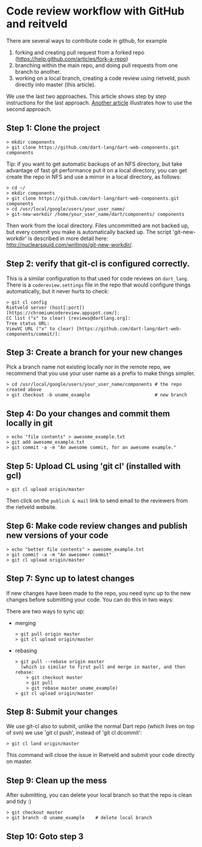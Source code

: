 # Code review workflow with GitHub and reitveld

There are several ways to contribute code in github, for example

1. forking and creating pull request from a forked repo (https://help.github.com/articles/fork-a-repo)
1. branching within the main repo, and doing pull requests from one branch to another.
1. working on a local branch, creating a code review using rietveld, push directly into master (this article).

We use the last two approaches. This article shows step by step instructions for the last approach. [Another article](https://github.com/dart-lang/HOWTO-workflows/wiki/Code-Reviews-for-github) illustrates how to use the second approach.

## Step 1: Clone the project

    > mkdir components
    > git clone https://github.com/dart-lang/dart-web-components.git components

Tip: if you want to get automatic backups of an NFS directory, but take advantage of fast git performance put it on a local directory, you can get create the repo in NFS and use a mirror in a local directory, as follows:

    > cd ~/
    > mkdir components
    > git clone https://github.com/dart-lang/dart-web-components.git components
    > cd /usr/local/google/users/your_user_name/
    > git-new-workdir /home/your_user_name/dart/components/ components

Then work from the local directory. Files uncommitted are not backed up, but every commit you make is automatically backed up. The script 'git-new-workdir' is described in more detail here: http://nuclearsquid.com/writings/git-new-workdir/.
 
## Step 2: verify that git-cl is configured correctly.
 
This is a similar configuration to that used for code reviews on `dart_lang`. There is a `codereview.settings` file in the repo that would configure things automatically, but it never hurts to check:

    > git cl config
    Rietveld server (host[:port]) [https://chromiumcodereview.appspot.com/]:
    CC list ("x" to clear) [reviews@dartlang.org]:
    Tree status URL:
    ViewVC URL ("x" to clear) [https://github.com/dart-lang/dart-web-components/commit/]:

## Step 3: Create a branch for your new changes

Pick a branch name not existing locally nor in the remote repo, we recommend that you use your user name as a prefix to make things simpler.

    > cd /usr/local/google/users/your_user_name/components # the repo created above
    > git checkout -b uname_example                        # new branch

## Step 4: Do your changes and commit them locally in git

    > echo "file contents" > awesome_example.txt
    > git add awesome_example.txt
    > git commit -a -m "An awesome commit, for an awesome example."

## Step 5: Upload CL using 'git cl' (installed with gcl)

    > git cl upload origin/master

Then click on the `publish & mail` link to send email to the reviewers from the rietveld website.

## Step 6: Make code review changes and publish new versions of your code

    > echo "better file contents" > awesome_example.txt
    > git commit -a -m "An awesomer commit"
    > git cl upload origin/master

## Step 7: Sync up to latest changes

If new changes have been made to the repo, you need sync up to the new changes before submitting your code. You can do this in two ways:

There are two ways to sync up:
  * merging

        > git pull origin master
        > git cl upload origin/master

  * rebasing

        > git pull --rebase origin master
          (which is similar to first pull and merge in master, and then rebase:
            > git checkout master
            > git pull
            > git rebase master uname_example)
        > git cl upload origin/master

## Step 8: Submit your changes

We use git-cl also to submit, unlike the normal Dart repo (which lives on top of svn) we use 'git cl push', instead of 'git cl dcommit':

    > git cl land origin/master

This command will close the issue in Rietveld and submit your code directly on master.

## Step 9: Clean up the mess

After submitting, you can delete your local branch so that the repo is clean and tidy :)
 
    > git checkout master
    > git branch -D uname_example    # delete local branch

## Step 10: Goto step 3